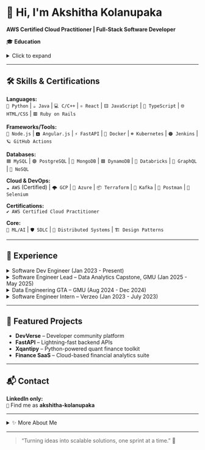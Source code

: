 # 👋 Hi, I'm Akshitha Kolanupaka

**AWS Certified Cloud Practitioner | Full-Stack Software Developer**

🎓 **Education**
<details>
  <summary>Click to expand</summary>

  - 🧑‍🎓 **M.S. Computer Software Engineering**  
    George Mason University, VA  
  - 🧑‍🎓 **B.Tech Computer Science**  
    CMR College of Engineering and Technology, Hyderabad

</details>

---

## 🛠️ Skills & Certifications

**Languages:**  
`🐍 Python` | `☕ Java` | `💻 C/C++` | `⚛️ React` | `🟨 JavaScript` | `🔵 TypeScript` | `🌐 HTML/CSS` | `🟥 Ruby on Rails`

**Frameworks/Tools:**  
`🔷 Node.js` | `🅰️ Angular.js` | `⚡ FastAPI` | `🐳 Docker` | `☸️ Kubernetes` | `🟠 Jenkins` | `🪐 GitHub Actions`

**Databases:**  
`🟦 MySQL` | `🟣 PostgreSQL` | `🍃 MongoDB` | `🟩 DynamoDB` | `💠 Databricks` | `🧬 GraphQL` | `🔶 NoSQL`

**Cloud & DevOps:**  
`☁️ AWS` (Certified) | `🌩️ GCP` | `🔷 Azure` | `📦 Terraform` | `📡 Kafka` | `📮 Postman` | `🧪 Selenium`

**Certifications:**  
`✔️ AWS Certified Cloud Practitioner`

**Core:**  
`🧠 ML/AI` | `🛡️ SDLC` | `🔗 Distributed Systems` | `🏗️ Design Patterns`  

---

## 💼 Experience

<details>
  <summary>Software Dev Engineer (Jan 2023 - Present)</summary>

  - 🤖 ML-based Cardiac Abnormality Detection (CNN/LSTM, AWS S3, Streamlit, 92%+ F1)
  - 🗓️ Cloud-Native Appointment Scheduling API (React, Firestore, GCP, Cloud Run)
  - ☁️ Serverless Health Data Pipeline (GCP Pub/Sub, BigQuery, Terraform)

</details>

<details>
  <summary>Software Engineer Lead – Data Analytics Capstone, GMU (Jan 2025 - May 2025)</summary>

  - 🏢 Led 35+ AI/ML teams in multi-cloud deployments (AWS, GCP)
  - ⚡ Automated infra/code reviews (Terraform/Jenkins), reduced tech debt by 35%
  - 🔍 50+ code/debug reviews, improved microservices with Python & REST

</details>

<details>
  <summary>Data Engineering GTA – GMU (Aug 2024 - Dec 2024)</summary>

  - 🎤 Taught Python, R, SQL, Hadoop/Spark, cloud automation to 30+ students
  - 🛠️ Mentored multi-cloud deployments, led hands-on code reviews

</details>

<details>
  <summary>Software Engineer Intern – Verzeo (Jan 2023 - July 2023)</summary>

  - 🤝 Integrated ML models in RESTful backends (Python, TensorFlow)
  - 🐳 Dockerized microservices, led QA/code reviews, agile sprints

</details>

---

## 🌟 Featured Projects

- **DevVerse** – Developer community platform  
- **FastAPI** – Lightning-fast backend APIs  
- **Xqantipy** – Python-powered quant finance toolkit  
- **Finance SaaS** – Cloud-based financial analytics suite  

---

## 📬 Contact

**LinkedIn only:**  
`🔗` Find me as **akshitha-kolanupaka**

---

<details>
  <summary>✨ More About Me</summary>

  - 🏆 AWS Certified Cloud Practitioner  
  - 🛡️ API Design, Cloud Security, CI/CD Automation  
  - 🧠 Passion for ML, Data Engineering & Scalable Architectures  
  - 🌎 Multi-cloud & cross-functional collaboration

</details>

---

> “Turning ideas into scalable solutions, one sprint at a time.” 🚀
